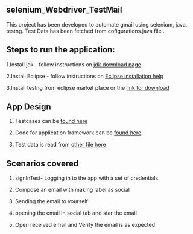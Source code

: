 ## selenium_Webdriver_TestMail

This project has been developed to automate gmail using selenium, java, testng. Test Data has been fetched from cofigurations.java file .
  
## Steps to run the application:

1.Install jdk - follow instructions on [jdk download page](https://www.oracle.com/java/technologies/downloads/#jdk17-windows)
  
2.Install Eclipse - follow instructions on [Eclipse installation help](https://www.eclipse.org/downloads/)
  
3.Install testng from eclipse market place or the [link for download](https://testng.org/doc/download.html)
  
  
## App Design
  
1. Testcases can be [found here](https://github.com/abhijnasri/selenium_Webdriver_TestMail/tree/master/src/selenium/email)

2. Code for application framework can be [found here](https://github.com/abhijnasri/selenium_Webdriver_TestMail/blob/master/src/selenium/email/test_email.java)

3. Test data is read from [other file here](https://github.com/abhijnasri/selenium_Webdriver_TestMail/blob/master/src/selenium/email/configurations.java)
  
## Scenarios covered

1. signInTest- Logging in to the app with a set of credentials.

2. Compose an email with making label as social 

3. Sending the email to yourself

4. opening the email in social tab and star the email 

5. Open received email and Verify the email is as expected
